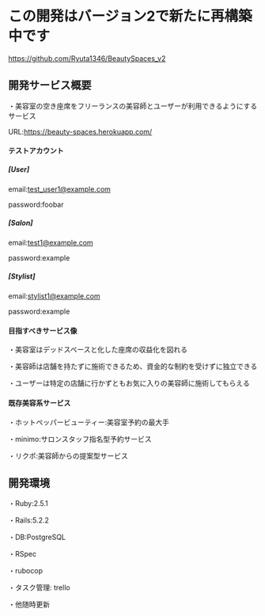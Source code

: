 # この開発はバージョン2で新たに再構築中です
https://github.com/Ryuta1346/BeautySpaces_v2

## 開発サービス概要
・美容室の空き座席をフリーランスの美容師とユーザーが利用できるようにするサービス

URL:https://beauty-spaces.herokuapp.com/

#### テストアカウント
##### [User]
email:test_user1@example.com

password:foobar

##### [Salon] 
email:test1@example.com

password:example

##### [Stylist] 

email:stylist1@example.com

password:example


#### 目指すべきサービス像
・美容室はデッドスペースと化した座席の収益化を図れる

・美容師は店舗を持たずに施術できるため、資金的な制約を受けずに独立できる

・ユーザーは特定の店舗に行かずともお気に入りの美容師に施術してもらえる

#### 既存美容系サービス
・ホットペッパービューティー:美容室予約の最大手

・minimo:サロンスタッフ指名型予約サービス

・リクポ:美容師からの提案型サービス

## 開発環境

・Ruby:2.5.1

・Rails:5.2.2

・DB:PostgreSQL

・RSpec

・rubocop

・タスク管理: trello

・他随時更新
